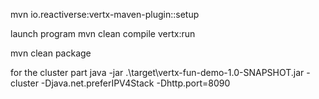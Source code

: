 mvn io.reactiverse:vertx-maven-plugin::setup

launch program
mvn clean compile vertx:run

mvn clean package

for the cluster part
java -jar .\target\vertx-fun-demo-1.0-SNAPSHOT.jar -cluster -Djava.net.preferIPV4Stack -Dhttp.port=8090
